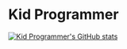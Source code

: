 # Kid Programmer
[![Kid Programmer's GitHub stats](https://github-readme-stats.vercel.app/api?username=Kidprogramer1039)](https://github.com/anuraghazra/github-readme-stats)   
